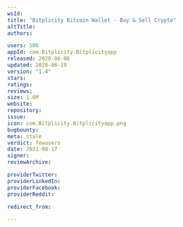 ```yaml
---
wsId: 
title: "Bitplicity Bitcoin Wallet - Buy & Sell Crypto"
altTitle: 
authors:

users: 500
appId: com.Bitplicity.Bitplicityapp
released: 2020-06-06
updated: 2020-06-19
version: "1.4"
stars: 
ratings: 
reviews: 
size: 1.6M
website: 
repository: 
issue: 
icon: com.Bitplicity.Bitplicityapp.png
bugbounty: 
meta: stale
verdict: fewusers
date: 2021-08-17
signer: 
reviewArchive:

providerTwitter: 
providerLinkedIn: 
providerFacebook: 
providerReddit: 

redirect_from:

---
```


